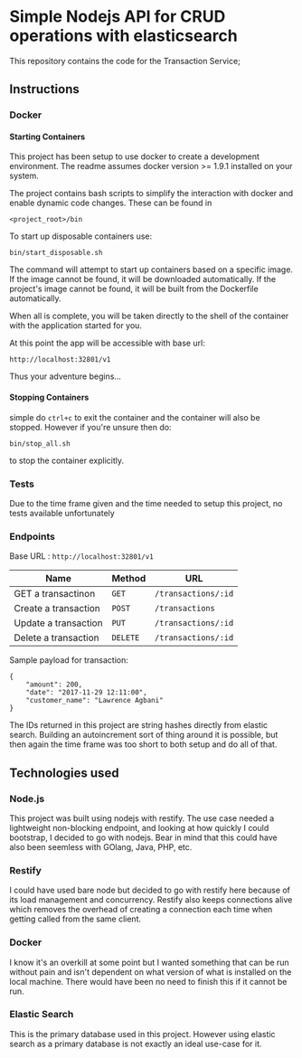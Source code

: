 # Simple Nodejs API for CRUD operations with elasticsearch

This repository contains the code for the Transaction Service;

## Instructions

### Docker

#### Starting Containers

This project has been setup to use docker to create a development environment. The readme assumes docker version >= 1.9.1 installed on your system.

The project contains bash scripts to simplify the interaction with docker and enable dynamic code changes. These can be found in
```
<project_root>/bin
```

To start up disposable containers use:

```
bin/start_disposable.sh
```

The command will attempt to start up containers based on a specific image. If the image cannot be found, it will be downloaded automatically.
If the project's image cannot be found, it will be built from the Dockerfile automatically.

When all is complete, you will be taken directly to the shell of the container with the application started for you.

At this point the app will be accessible with base url:

    http://localhost:32801/v1


Thus your adventure begins... 

#### Stopping Containers

simple do ```ctrl+c``` to exit the container and the container will also be stopped. However if you're unsure then do:
```
bin/stop_all.sh
```
to stop the container explicitly.

### Tests

Due to the time frame given and the time needed to setup this project, no tests available unfortunately 

### Endpoints
Base URL : `http://localhost:32801/v1`

| Name   | Method      | URL                  |
| ---    | ---         | ---                  |
| GET a transactinon   | `GET`       | `/transactions/:id`           |
| Create a transaction   | `POST`      | `/transactions`           |
| Update a transaction   | `PUT`      | `/transactions/:id`           |
| Delete a transaction   | `DELETE`      | `/transactions/:id`           |

Sample payload for transaction:
```
{
	"amount": 200,
	"date": "2017-11-29 12:11:00",
	"customer_name": "Lawrence Agbani"
}
```
The IDs returned in this project are string hashes directly from elastic search. Building an autoincrement sort of thing around it is possible, but then again the time frame was too short to both setup and do all of that.

## Technologies used
### Node.js
This project was built using nodejs with restify. The use case needed a lightweight non-blocking endpoint, and looking at how quickly I could bootstrap, I decided to go with nodejs. Bear in mind that this could have also been seemless with GOlang, Java, PHP, etc.

### Restify
I could have used bare node but decided to go with restify here because of its load management and concurrency. Restify also keeps connections alive which removes the overhead of creating a connection each time when getting called from the same client.

### Docker
I know it's an overkill at some point but I wanted something that can be run without pain and isn't dependent on what version of what is installed on the local machine. There would have been no need to finish this if it cannot be run.

### Elastic Search
This is the primary database used in this project. However using elastic search as a primary database is not exactly an ideal use-case for it.


